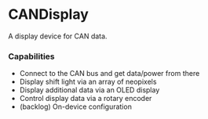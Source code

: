 # CANDisplay
A display device for CAN data.

### Capabilities

* Connect to the CAN bus and get data/power from there
* Display shift light via an array of neopixels
* Display additional data via an OLED display
* Control display data via a rotary encoder
* (backlog) On-device configuration
